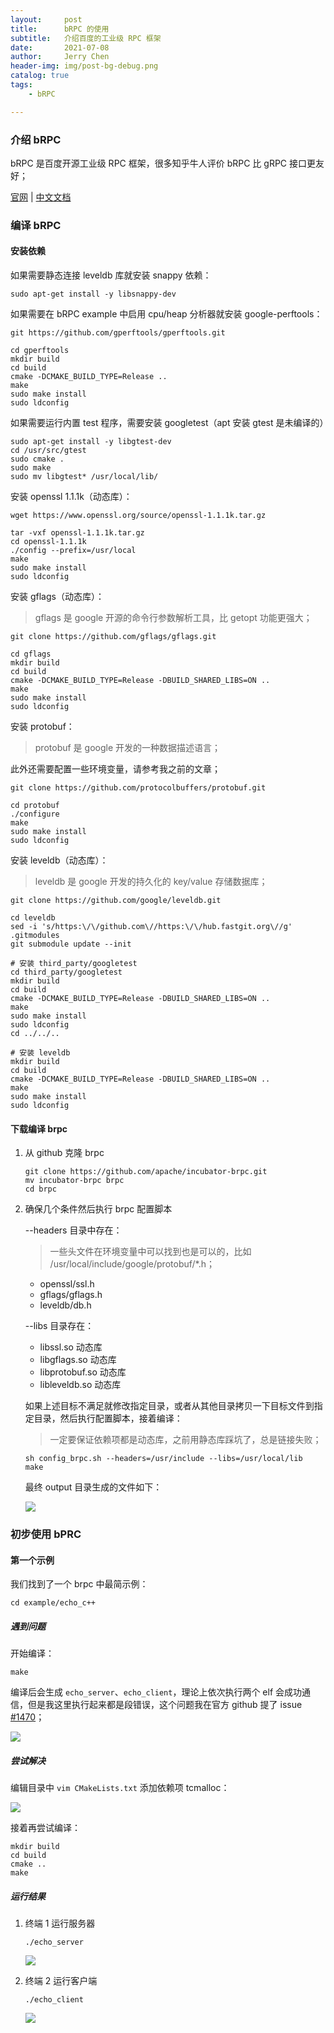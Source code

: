 ```yaml
---
layout:     post
title:      bRPC 的使用
subtitle:   介绍百度的工业级 RPC 框架
date:       2021-07-08
author:     Jerry Chen
header-img: img/post-bg-debug.png
catalog: true
tags:
    - bRPC

---
```


### 介绍 bRPC

bRPC 是百度开源工业级 RPC 框架，很多知乎牛人评价 bRPC 比 gRPC 接口更友好；

[官网](https://brpc.apache.org/) | [中文文档](https://github.com/apache/incubator-brpc/blob/master/README_cn.md) 

### 编译 bRPC

#### 安装依赖

如果需要静态连接 leveldb 库就安装 snappy 依赖：

```shell
sudo apt-get install -y libsnappy-dev
```

如果需要在 bRPC example 中启用 cpu/heap 分析器就安装 google-perftools：

```shell
git https://github.com/gperftools/gperftools.git

cd gperftools
mkdir build
cd build
cmake -DCMAKE_BUILD_TYPE=Release ..
make
sudo make install
sudo ldconfig
```

如果需要运行内置 test 程序，需要安装 googletest（apt 安装 gtest 是未编译的）

```shell
sudo apt-get install -y libgtest-dev
cd /usr/src/gtest
sudo cmake .
sudo make
sudo mv libgtest* /usr/local/lib/
```

安装 openssl 1.1.1k（动态库）：

```shell
wget https://www.openssl.org/source/openssl-1.1.1k.tar.gz

tar -vxf openssl-1.1.1k.tar.gz
cd openssl-1.1.1k
./config --prefix=/usr/local
make
sudo make install
sudo ldconfig
```

安装 gflags（动态库）：

> gflags 是 google 开源的命令行参数解析工具，比 getopt 功能更强大；

```shell
git clone https://github.com/gflags/gflags.git

cd gflags
mkdir build
cd build
cmake -DCMAKE_BUILD_TYPE=Release -DBUILD_SHARED_LIBS=ON ..
make
sudo make install
sudo ldconfig
```

安装 protobuf：

> protobuf 是 google 开发的一种数据描述语言；

此外还需要配置一些环境变量，请参考我之前的文章；

```shell
git clone https://github.com/protocolbuffers/protobuf.git

cd protobuf
./configure
make
sudo make install
sudo ldconfig
```

安装 leveldb（动态库）：

> leveldb 是 google 开发的持久化的 key/value 存储数据库；

```shell
git clone https://github.com/google/leveldb.git

cd leveldb
sed -i 's/https:\/\/github.com\//https:\/\/hub.fastgit.org\//g' .gitmodules
git submodule update --init

# 安装 third_party/googletest
cd third_party/googletest
mkdir build
cd build
cmake -DCMAKE_BUILD_TYPE=Release -DBUILD_SHARED_LIBS=ON ..
make
sudo make install
sudo ldconfig
cd ../../..

# 安装 leveldb
mkdir build
cd build
cmake -DCMAKE_BUILD_TYPE=Release -DBUILD_SHARED_LIBS=ON ..
make
sudo make install
sudo ldconfig
```

#### 下载编译 brpc

1. 从 github 克隆 brpc

   ```shell
   git clone https://github.com/apache/incubator-brpc.git
   mv incubator-brpc brpc
   cd brpc
   ```

2. 确保几个条件然后执行 brpc 配置脚本

   --headers 目录中存在：

   > 一些头文件在环境变量中可以找到也是可以的，比如 /usr/local/include/google/protobuf/*.h；

   * openssl/ssl.h
   * gflags/gflags.h
   * leveldb/db.h

   --libs 目录存在：

   * libssl.so 动态库
   * libgflags.so 动态库
   * libprotobuf.so 动态库
   * libleveldb.so 动态库

   如果上述目标不满足就修改指定目录，或者从其他目录拷贝一下目标文件到指定目录，然后执行配置脚本，接着编译：

   > 一定要保证依赖项都是动态库，之前用静态库踩坑了，总是链接失败；

   ```shell
   sh config_brpc.sh --headers=/usr/include --libs=/usr/local/lib
   make
   ```

   最终 output 目录生成的文件如下：

   ![](https://raw.githubusercontent.com/jvfan/jvfan.github.io/master/img/post_img/20210709130744.png)

### 初步使用 bPRC

#### 第一个示例

我们找到了一个 brpc 中最简示例：

```shell
cd example/echo_c++
```

##### 遇到问题

开始编译：

```shell
make
```

编译后会生成 `echo_server`、`echo_client`，理论上依次执行两个 elf 会成功通信，但是我这里执行起来都是段错误，这个问题我在官方 github 提了 issue [#1470](https://github.com/apache/incubator-brpc/issues/1470)；

![](https://raw.githubusercontent.com/jvfan/jvfan.github.io/master/img/post_img/20210709131649.png)

##### 尝试解决

编辑目录中 `vim CMakeLists.txt` 添加依赖项 tcmalloc：

![](https://raw.githubusercontent.com/jvfan/jvfan.github.io/master/img/post_img/20210709155912.png)

接着再尝试编译：

```shell
mkdir build
cd build
cmake ..
make
```

##### 运行结果

1. 终端 1 运行服务器

   ```shell
   ./echo_server
   ```

   ![](https://raw.githubusercontent.com/jvfan/jvfan.github.io/master/img/post_img/20210709160527.png)

2. 终端 2 运行客户端

   ```shell
   ./echo_client
   ```

   ![](https://raw.githubusercontent.com/jvfan/jvfan.github.io/master/img/post_img/20210709160708.png)

